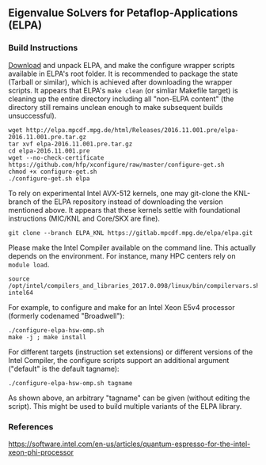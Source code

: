 ## Eigenvalue SoLvers for Petaflop-Applications (ELPA)

### Build Instructions
[Download](http://elpa.mpcdf.mpg.de/elpa-tar-archive) and unpack ELPA, and make the configure wrapper scripts available in ELPA's root folder. It is recommended to package the state (Tarball or similar), which is achieved after downloading the wrapper scripts. It appears that ELPA's `make clean` (or simliar Makefile target) is cleaning up the entire directory including all "non-ELPA content" (the directory still remains unclean enough to make subsequent builds unsuccessful).

```
wget http://elpa.mpcdf.mpg.de/html/Releases/2016.11.001.pre/elpa-2016.11.001.pre.tar.gz
tar xvf elpa-2016.11.001.pre.tar.gz
cd elpa-2016.11.001.pre
wget --no-check-certificate https://github.com/hfp/xconfigure/raw/master/configure-get.sh
chmod +x configure-get.sh
./configure-get.sh elpa
```

To rely on experimental Intel AVX-512 kernels, one may git-clone the KNL-branch of the ELPA repository instead of downloading the version mentioned above. It appears that these kernels settle with foundational instructions (MIC/KNL and Core/SKX are fine).

```
git clone --branch ELPA_KNL https://gitlab.mpcdf.mpg.de/elpa/elpa.git
```

Please make the Intel Compiler available on the command line. This actually depends on the environment. For instance, many HPC centers rely on `module load`.

```
source /opt/intel/compilers_and_libraries_2017.0.098/linux/bin/compilervars.sh intel64
```

For example, to configure and make for an Intel Xeon E5v4 processor (formerly codenamed "Broadwell"):

```
./configure-elpa-hsw-omp.sh
make -j ; make install
```

For different targets (instruction set extensions) or different versions of the Intel Compiler, the configure scripts support an additional argument ("default" is the default tagname):

```
./configure-elpa-hsw-omp.sh tagname
```

As shown above, an arbitrary "tagname" can be given (without editing the script). This might be used to build multiple variants of the ELPA library.

### References
https://software.intel.com/en-us/articles/quantum-espresso-for-the-intel-xeon-phi-processor
